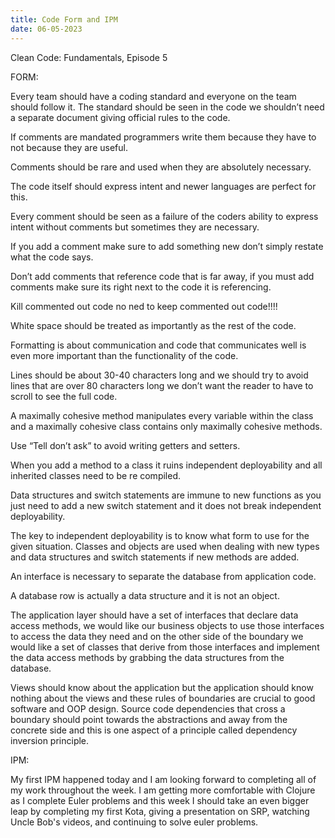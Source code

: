 ```yaml
---
title: Code Form and IPM
date: 06-05-2023
---
```



Clean Code: Fundamentals, Episode 5

FORM:

Every team should have a coding standard and everyone on the team should follow it. The standard should be seen in the code we shouldn’t
need a separate document giving official rules to the code.

If comments are mandated programmers write them because they have to not because they are useful.

Comments should be rare and used when they are absolutely necessary.

The code itself should express intent and newer languages are perfect for this.

Every comment should be seen as  a failure of the coders ability to express intent without comments but sometimes they are necessary.

If you add a comment make sure to add something new don’t simply restate what the code says.

Don’t add comments that reference code that is far away, if you must add comments make sure its right next to the code it is referencing.


Kill commented out code no ned to keep commented out code!!!!

White space should be treated as importantly as the rest of the code. 

Formatting is about communication and code that communicates well is even more important than the functionality of the code.

Lines should be about 30-40 characters long and we should try to avoid lines that are over 80 characters long
we don’t want the reader to have to scroll to see the full code.


A maximally cohesive method manipulates every variable within the class and a maximally cohesive class contains only maximally cohesive methods.

Use “Tell don’t ask” to avoid writing getters and setters.

When you add a method to a class it ruins independent deployability and all inherited classes need to be re compiled. 

Data structures and switch statements are immune to new functions as you just need to add a new switch statement and it 
does not break independent deployability.

The key to independent deployability is to know what form to use for the given situation. Classes and objects are used when dealing with new types and data structures and switch statements if new methods are added.

An interface is necessary to separate the database from application code.

A database row is actually a data structure and it is not an object. 

The application layer should have a set of interfaces that declare data access methods, we would like our business objects 
to use those interfaces to access the data they need and on the other side of the boundary we would like a set of classes that 
derive from those interfaces and implement the data access methods by grabbing the data structures from the database. 

Views should know about the application but the application should know nothing about the views and these rules of boundaries
are crucial to good software and OOP design. Source code dependencies that cross a boundary should point towards the abstractions 
and away from the concrete side and this is one aspect of a principle called dependency inversion principle.

IPM:


My first IPM happened today and I am looking forward to completing all of my work throughout the week. 
I am getting more comfortable with Clojure as I complete Euler problems and this week I should take an even bigger 
leap by completing my first Kota, giving a presentation on SRP, watching Uncle Bob's videos, and continuing to solve euler problems.
